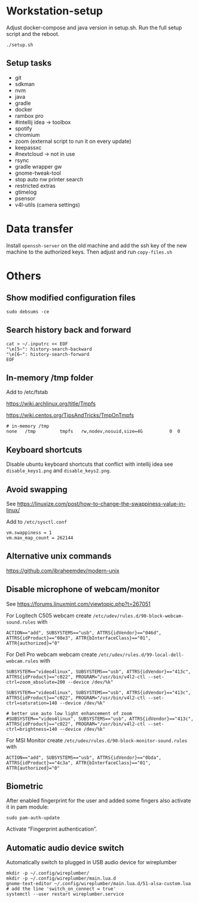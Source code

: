 # Workstation-setup

Adjust docker-compose and java version in setup.sh.
Run the full setup script and the reboot.

`./setup.sh`

## Setup tasks

- git
- sdkman
- nvm
- java
- gradle
- docker
- rambox pro
- #intellij idea -> toolbox
- spotify
- chromium
- zoom (external script to run it on every update)
- keepassxc
- #nextcloud -> not in use
- rsync
- gradle wrapper gw
- gnome-tweak-tool
- stop auto nw printer search
- restricted extras
- gtimelog
- psensor
- v4l-utils (camera settings)

# Data transfer

Install `openssh-server` on the old machine and add the ssh key of the new machine to the authorized keys.
Then adjust and run `copy-files.sh`

# Others

## Show modified configuration files

`sudo debsums -ce`

## Search history back and forward

```
cat > ~/.inputrc << EOF
"\e[5~": history-search-backward   
"\e[6~": history-search-forward
EOF
```

## In-memory /tmp folder

Add to /etc/fstab 

https://wiki.archlinux.org/title/Tmpfs

https://wiki.centos.org/TipsAndTricks/TmpOnTmpfs

```
# in-memory /tmp
none   /tmp         tmpfs   rw,nodev,nosuid,size=4G          0  0
```

## Keyboard shortcuts

Disable ubuntu keyboard shortcuts that conflict with intellij idea see `disable_keys1.png` and `disable_keys2.png`.

## Avoid swapping

See https://linuxize.com/post/how-to-change-the-swappiness-value-in-linux/

Add to `/etc/sysctl.conf`

```
vm.swappiness = 1
vm.max_map_count = 262144
```

## Alternative unix commands

https://github.com/ibraheemdev/modern-unix


## Disable microphone of webcam/monitor

See https://forums.linuxmint.com/viewtopic.php?t=267051

For Logitech C505 webcam create `/etc/udev/rules.d/90-block-webcam-sound.rules` with
```
ACTION=="add", SUBSYSTEMS=="usb", ATTRS{idVendor}=="046d", ATTRS{idProduct}=="08e3", ATTR{bInterfaceClass}=="01", ATTR{authorized}="0"
```

For Dell Pro webcam webcam create `/etc/udev/rules.d/99-local-dell-webcam.rules` with
```
SUBSYSTEM=="video4linux", SUBSYSTEMS=="usb", ATTRS{idVendor}=="413c", ATTRS{idProduct}=="c022", PROGRAM="/usr/bin/v4l2-ctl --set-ctrl=zoom_absolute=200 --device /dev/%k"

SUBSYSTEM=="video4linux", SUBSYSTEMS=="usb", ATTRS{idVendor}=="413c", ATTRS{idProduct}=="c022", PROGRAM="/usr/bin/v4l2-ctl --set-ctrl=saturation=140 --device /dev/%k"

# better use auto low light enhancement of zoom
#SUBSYSTEM=="video4linux", SUBSYSTEMS=="usb", ATTRS{idVendor}=="413c", ATTRS{idProduct}=="c022", PROGRAM="/usr/bin/v4l2-ctl --set-ctrl=brightness=140 --device /dev/%k"
```

For MSI Monitor create `/etc/udev/rules.d/90-block-monitor-sound.rules` with
```
ACTION=="add", SUBSYSTEMS=="usb", ATTRS{idVendor}=="0bda", ATTRS{idProduct}=="4c3a", ATTR{bInterfaceClass}=="01", ATTR{authorized}="0"
```


## Biometric

After enabled fingerprint for the user and added some fingers also activate it in pam module:

```
sudo pam-auth-update
```

Activate “Fingerprint authentication”.


## Automatic audio device switch

Automatically switch to plugged in USB audio device for wireplumber

```
mkdir -p ~/.config/wireplumber/
mkdir -p ~/.config/wireplumber/main.lua.d
gnome-text-editor ~/.config/wireplumber/main.lua.d/51-alsa-custom.lua
# add the line 'switch_on_connect = true'
systemctl --user restart wireplumber.service
```
